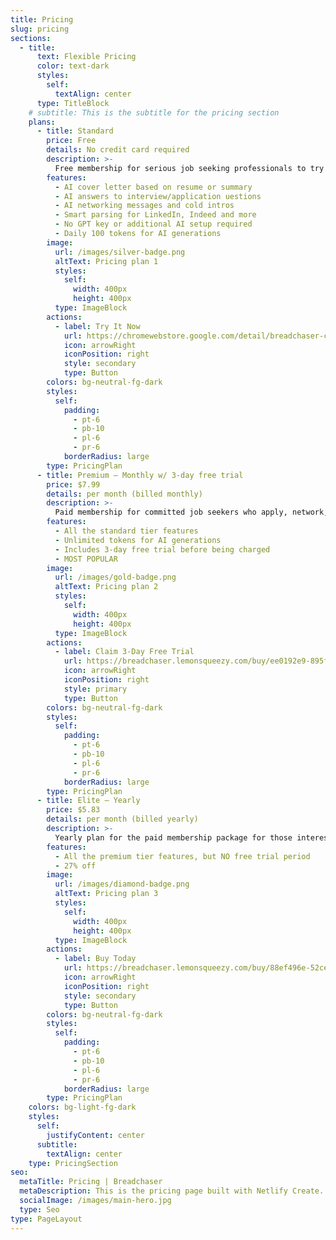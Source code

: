 ```yaml
---
title: Pricing
slug: pricing
sections:
  - title:
      text: Flexible Pricing
      color: text-dark
      styles:
        self:
          textAlign: center
      type: TitleBlock
    # subtitle: This is the subtitle for the pricing section
    plans:
      - title: Standard
        price: Free
        details: No credit card required
        description: >-
          Free membership for serious job seeking professionals to try out our core services and simplify their job search experiences.
        features:
          - AI cover letter based on resume or summary
          - AI answers to interview/application uestions
          - AI networking messages and cold intros
          - Smart parsing for LinkedIn, Indeed and more
          - No GPT key or additional AI setup required
          - Daily 100 tokens for AI generations
        image:
          url: /images/silver-badge.png
          altText: Pricing plan 1
          styles:
            self:
              width: 400px
              height: 400px
          type: ImageBlock
        actions:
          - label: Try It Now
            url: https://chromewebstore.google.com/detail/breadchaser-custom-networ/mgbijplmiommnaannjomlaiinkhhjblb?hl=en-US&utm_source=ext_sidebar
            icon: arrowRight
            iconPosition: right
            style: secondary
            type: Button
        colors: bg-neutral-fg-dark
        styles:
          self:
            padding:
              - pt-6
              - pb-10
              - pl-6
              - pr-6
            borderRadius: large
        type: PricingPlan
      - title: Premium – Monthly w/ 3-day free trial
        price: $7.99
        details: per month (billed monthly)
        description: >-
          Paid membership for committed job seekers who apply, network, and interview on a higher frequency and intensity, billed monthly and cancel anytime.
        features:
          - All the standard tier features
          - Unlimited tokens for AI generations
          - Includes 3-day free trial before being charged
          - MOST POPULAR
        image:
          url: /images/gold-badge.png
          altText: Pricing plan 2
          styles:
            self:
              width: 400px
              height: 400px
          type: ImageBlock
        actions:
          - label: Claim 3-Day Free Trial
            url: https://breadchaser.lemonsqueezy.com/buy/ee0192e9-895f-42ca-82f9-220f30221762
            icon: arrowRight
            iconPosition: right
            style: primary
            type: Button
        colors: bg-neutral-fg-dark
        styles:
          self:
            padding:
              - pt-6
              - pb-10
              - pl-6
              - pr-6
            borderRadius: large
        type: PricingPlan
      - title: Elite – Yearly
        price: $5.83
        details: per month (billed yearly)
        description: >-
          Yearly plan for the paid membership package for those interested in a one-and-done experience that maximizes the utlization of our services at a discounted price.
        features:
          - All the premium tier features, but NO free trial period
          - 27% off
        image:
          url: /images/diamond-badge.png
          altText: Pricing plan 3
          styles:
            self:
              width: 400px
              height: 400px
          type: ImageBlock
        actions:
          - label: Buy Today
            url: https://breadchaser.lemonsqueezy.com/buy/88ef496e-52ce-4f0a-9489-f204811c4761
            icon: arrowRight
            iconPosition: right
            style: secondary
            type: Button
        colors: bg-neutral-fg-dark
        styles:
          self:
            padding:
              - pt-6
              - pb-10
              - pl-6
              - pr-6
            borderRadius: large
        type: PricingPlan
    colors: bg-light-fg-dark
    styles:
      self:
        justifyContent: center
      subtitle:
        textAlign: center
    type: PricingSection
seo:
  metaTitle: Pricing | Breadchaser
  metaDescription: This is the pricing page built with Netlify Create.
  socialImage: /images/main-hero.jpg
  type: Seo
type: PageLayout
---
```

